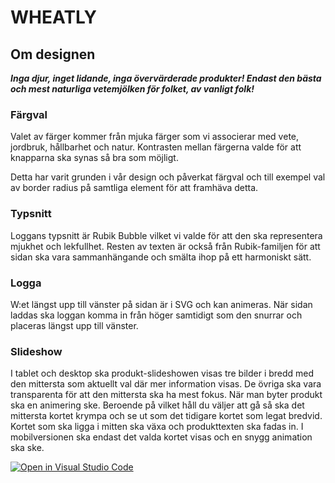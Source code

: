 # WHEATLY

## Om designen

*<strong>Inga djur, inget lidande, inga övervärderade produkter! Endast den bästa och mest naturliga vetemjölken för folket, av vanligt folk!</strong>*
<br>

### Färgval
Valet av färger kommer från mjuka färger som vi associerar med vete, jordbruk, hållbarhet och natur. Kontrasten mellan färgerna valde för att knapparna ska synas så bra som möjligt.

Detta har varit grunden i vår design och påverkat färgval och till exempel val av border radius på samtliga element för att framhäva detta.

### Typsnitt
Loggans typsnitt är Rubik Bubble vilket vi valde för att den ska representera mjukhet och lekfullhet. Resten av texten är också från Rubik-familjen för att sidan ska vara sammanhängande och smälta ihop på ett harmoniskt sätt.


### Logga
W:et längst upp till vänster på sidan är i SVG och kan animeras. När sidan laddas ska loggan komma in från höger samtidigt som den snurrar och placeras längst upp till vänster. 

### Slideshow
I tablet och desktop ska produkt-slideshowen visas tre bilder i bredd med den mittersta som aktuellt val där mer information visas. De övriga ska vara transparenta för att den mittersta ska ha mest fokus. När man byter produkt ska en animering ske. Beroende på vilket håll du väljer att gå så ska det mittersta kortet krympa och se ut som det tidigare kortet som legat bredvid. Kortet som ska ligga i mitten ska växa och produkttexten ska fadas in.
I mobilversionen ska endast det valda kortet visas och en snygg animation ska ske.


[![Open in Visual Studio Code](https://classroom.github.com/assets/open-in-vscode-c66648af7eb3fe8bc4f294546bfd86ef473780cde1dea487d3c4ff354943c9ae.svg)](https://classroom.github.com/online_ide?assignment_repo_id=9675814&assignment_repo_type=AssignmentRepo)
